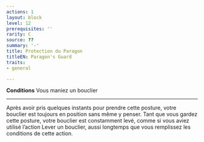 ```yaml
---
actions: 1
layout: block
level: 12
prerequisites: ''
rarity: C
source: ??
summary: '-'
title: Protection du Paragon
titleEN: Paragon's Guard
traits:
- general

---
```


<p><strong>Conditions</strong> Vous maniez un bouclier</p>
<hr>
<p>Après avoir pris quelques instants pour prendre cette posture, votre bouclier est toujours en position sans même y penser. Tant que vous gardez cette posture, votre bouclier est constamment levé, comme si vous aviez utilisé l’action Lever un bouclier, aussi longtemps que vous remplissez les conditions de cette action.</p>